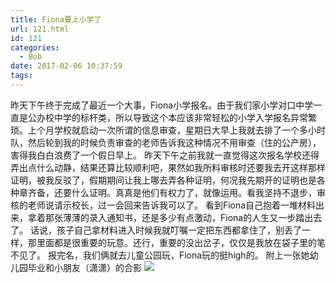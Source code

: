 ```yaml
---
title: Fiona要上小学了
url: 121.html
id: 121
categories:
  - Bob
date: 2017-02-06 10:37:59
tags:
---
```


昨天下午终于完成了最近一个大事，Fiona小学报名。由于我们家小学对口中学一直是公办校中学的标杆类，所以导致这个本应该非常轻松的小学入学报名异常繁琐。上个月学校就启动一次所谓的信息审查，星期日大早上我就去排了一个多小时队，然后轮到我的时候负责审查的老师告诉我这种情况不用审查（住的公产房），害得我白白浪费了一个假日早上。 昨天下午之前我就一直觉得这次报名学校还得弄出点什么动静，结果还算比较顺利吧，果然如我所料审核时还要我去开这样那样证明，被我反驳了，假期期间让我上哪去弄各种证明，何况我先期开的证明也是各种章齐备，还要什么证明。真真是他们有权力了，就像运用。看我坚持不退步，审核的老师说请示校长，过一会回来告诉我可以了。 看到Fiona自己抱着一堆材料出来，拿着那张薄薄的录入通知书，还是多少有点激动，Fiona的人生又一步踏出去了。 话说，孩子自己拿材料进入时候我就叮嘱一定把东西都拿住了，别丢了一样，那里面都是很重要的玩意。还行，重要的没出岔子，仅仅是我放在袋子里的笔不见了。 报完名，我们俩就去儿童公园玩，Fiona玩的挺high的。 附上一张她幼儿园毕业和小朋友（潇潇）的合影 ![](http://imfiona.cn/wp/wp-content/uploads/2017/02/QQ图片20160719152406-e1469150791207-768x1024-225x300.jpg)